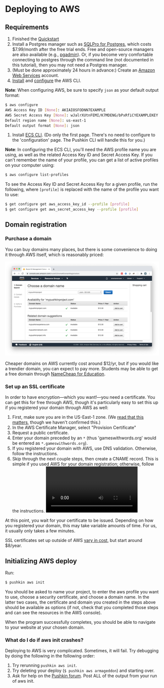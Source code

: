 # Deploying to AWS

## Requirements

1. Finished the [Quickstart](https://languagelearninglab.gitbook.io/pushkin/getting-started/quickstart)
2. Install a Postgres manager such as [SQLPro for Postgres](https://macpostgresclient.com/), which costs $7.99/month after the free trial ends. Free and open-source managers are also available \(e.g., [pgadmin](https://www.pgadmin.org/download/)). Or, if you become very comfortable connecting to postgres through the command line \(not documented in this tutorial\), then you may not need a Postgres manager.
3. \(Must be done approximately 24 hours in advance:\) Create an [Amazon Web Services](https://aws.amazon.com/free/?sc_channel=PS&sc_campaign=acquisition_US&sc_publisher=google&sc_medium=cloud_computing_b&sc_content=aws_url_e_control_q32016&sc_detail=amazon.%20web%20services&sc_category=cloud_computing&sc_segment=188908164670&sc_matchtype=e&sc_country=US&s_kwcid=AL!4422!3!188908164670!e!!g!!amazon.%20web%20services&ef_id=WUGhAAAAAHs2P1qP:20171016145411:s.) account.
4. [Install](https://docs.aws.amazon.com/cli/latest/userguide/install-cliv2.html) and [configure](https://docs.aws.amazon.com/cli/latest/userguide/cli-chap-configure.html) the AWS CLI.

**Note**: When configuring AWS, be sure to specify `json` as your default output format:

```bash
$ aws configure
AWS Access Key ID [None]: AKIAIOSFODNN7EXAMPLE
AWS Secret Access Key [None]: wJalrXUtnFEMI/K7MDENG/bPxRfiCYEXAMPLEKEY
Default region name [None]: us-east-1
Default output format [None]: json
```

1. Install [ECS CLI](https://docs.aws.amazon.com/AmazonECS/latest/developerguide/ECS_CLI_installation.html). \(Do only the first page. There's no need to configure to the 'configuration' page. The Pushkin CLI will handle this for you.)

**Note**: In configuring the ECS CLI, you'll need the AWS profile name you are using, as well as the related Access Key ID and Secret Access Key. If you can't remember the name of your profile, you can get a list of active profiles on your computer using:

```bash
$ aws configure list-profiles
```

To see the Access Key ID and Secret Access Key for a given profile, run the following, where `[profile]` is replaced with the name of the profile you want to use:

```bash
$ get configure get aws_access_key_id --profile [profile]
$ get configure get aws_secret_access_key --profile [profile]
```

<!---
1. \[Create a DockerHub account\] \([https://id.docker.com](https://id.docker.com)\) if you haven't already. Then tell Pushkin what your DockerHub ID is by running:

```bash
$ pushkin setDockerHub
```

You can change your ID at any point by re-running this command.
--->

## Domain registration

### Purchase a domain

You can buy domains many places, but there is some convenience to doing it through AWS itself, which is reasonably priced:

![](../.gitbook/assets/DomainPurchase.png)

Cheaper domains on AWS currently cost around $12/yr, but if you would like a trendier domain, you can expect to pay more. Students may be able to get a free domain through [NameCheap for Education](https://nc.me/).

### Set up an SSL certificate

In order to have encryption&mdash;which you want!&mdash;you need a certificate. You can get this for free through AWS, though it's particularly easy to set this up if you registered your domain through AWS as well:

1. First, make sure you are in the US-East-1 zone. \(We [read that this matters](https://medium.com/dailyjs/a-guide-to-deploying-your-react-app-with-aws-s3-including-https-a-custom-domain-a-cdn-and-58245251f081), though we haven't confirmed this.\)
2. In the AWS Certificate Manager, select "Provision Certificate"
3. Request a public certificate.
4. Enter your domain preceded by an `*` \(thus 'gameswithwords.org' would be entered as `*.gameswithwords.org`\).
5. If you registered your domain with AWS, use DNS validation. Otherwise, follow the instructions.
6. Skip through the next couple steps, then create a CNAME record. This is simple if you used AWS for your domain registration; otherwise, follow the instructions. ![](../.gitbook/assets/SSL.mov)

At this point, you wait for your certificate to be issued. Depending on how you registered your domain, this may take variable amounts of time. For us, it usually only takes a few minutes.

SSL certificates set up outside of AWS [vary in cost](https://qr.ae/pNsljr), but start around $8/year.

## Initializing AWS deploy

Run:

```bash
$ pushkin aws init
```

You should be asked to name your project, to enter the aws profile you want to use, choose a security certificate, and choose a domain name. In the latter two cases, the certificate and domain you created in the steps above should be available as options (if not, check that you completed those steps and can see the resources in the AWS console).

When the program successfully completes, you should be able to navigate to your website at your chosen domain.

### What do I do if aws init crashes?

Deploying to AWS is very complicated. Sometimes, it will fail. Try debugging by doing the following in the following order:

1. Try rerunning `pushkin aws init`.
2. Try deleting your deploy (`$ pushkin aws armageddon`) and starting over.
3. Ask for help on the [Pushkin forum](https://github.com/pushkin-consortium/pushkin/discussions). Post ALL of the output from your run of aws init.